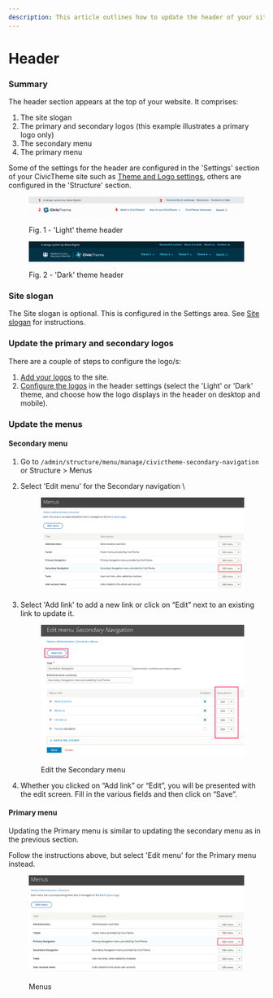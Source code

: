 ```yaml
---
description: This article outlines how to update the header of your site.
---
```


# Header

### Summary <a href="#updatingtheheader-summary" id="updatingtheheader-summary"></a>

The header section appears at the top of your website. It comprises:

1. The site slogan
2. The primary and secondary logos (this example illustrates a primary logo only)
3. The secondary menu
4. The primary menu

Some of the settings for the header are configured in the 'Settings' section of your CivicTheme site such as [Theme and Logo settings](theme-settings/header.md), others are configured in the 'Structure' section.

<figure><img src="../../.gitbook/assets/header.png" alt=""><figcaption><p>Fig. 1 - 'Light' theme header</p></figcaption></figure>

<figure><img src="../../.gitbook/assets/dark-header.png" alt=""><figcaption><p>Fig. 2 - 'Dark' theme header</p></figcaption></figure>

### Site slogan

The Site slogan is optional. This is configured in the Settings area. See [Site slogan](theme-settings/site-slogan.md) for instructions.

### Update the primary and secondary logos <a href="#updatingtheheader-2.updatingtheprimaryandsecondarylogos" id="updatingtheheader-2.updatingtheprimaryandsecondarylogos"></a>

There are a couple of steps to configure the logo/s:

1. [Add your logos](theme-settings/logo.md#updatinglogos-step3-updatingtheprimarylogo) to the site.
2. [Configure the logos](theme-settings/header.md#header-logotype) in the header settings (select the 'Light' or 'Dark' theme, and choose how the logo displays in the header on desktop and mobile).

### Update the menus <a href="#updatingtheheader-3.updatingthesecondarymenu" id="updatingtheheader-3.updatingthesecondarymenu"></a>

#### Secondary menu <a href="#updatingtheheader-3.updatingthesecondarymenu" id="updatingtheheader-3.updatingthesecondarymenu"></a>

1. Go to `/admin/structure/menu/manage/civictheme-secondary-navigation` or Structure > Menus
2.  Select 'Edit menu' for the Secondary navigation \


    <figure><img src="../../.gitbook/assets/image (80).png" alt=""><figcaption></figcaption></figure>
3.  Select 'Add link' to add a new link or click on “Edit” next to an existing link to update it.

    <figure><img src="../../.gitbook/assets/image (9).png" alt="Image of Secondary menu settings in Drupal back end"><figcaption><p>Edit the Secondary menu</p></figcaption></figure>
4. Whether you clicked on “Add link” or “Edit”, you will be presented with the edit screen. Fill in the various fields and then click on “Save”.

#### Primary menu <a href="#updatingtheheader-4.updatingtheprimarymenu" id="updatingtheheader-4.updatingtheprimarymenu"></a>

Updating the Primary menu is similar to updating the secondary menu as in the previous section.

Follow the instructions above, but select 'Edit menu' for the Primary menu instead.

<figure><img src="../../.gitbook/assets/prim-menu.png" alt="Image of Menus page in Drupal back end"><figcaption><p>Menus</p></figcaption></figure>

